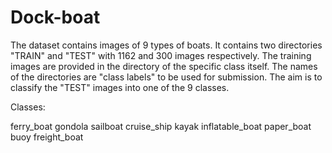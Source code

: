 # Dock-boat


The dataset contains images of 9 types of boats. It contains two directories "TRAIN" and "TEST" with 1162 and 300 images respectively. The training images are provided in the directory of the specific class itself. The names of the directories are "class labels" to be used for submission. The aim is to classify the "TEST" images into one of the 9 classes.

Classes:

ferry_boat
gondola
sailboat
cruise_ship
kayak
inflatable_boat
paper_boat
buoy
freight_boat
